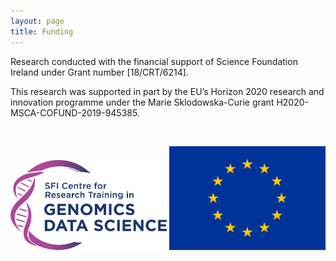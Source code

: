 ```yaml
---
layout: page
title: Funding
---
```


Research conducted with the financial support of Science Foundation Ireland under Grant number [18/CRT/6214].

This research was supported in part by the EU’s Horizon 2020 research and innovation programme under the Marie Sklodowska-Curie grant H2020-MSCA-COFUND-2019-945385.  

<p>&nbsp;</p>

<img src="https://github.com/cosmintudose/cosmintudose.github.io/blob/b3908a04857d984e0ca7d4c6d7e11c8b61a634d2/logos/crt.png" alt="CRT" width="250"/> <img src="https://github.com/cosmintudose/cosmintudose.github.io/blob/b3908a04857d984e0ca7d4c6d7e11c8b61a634d2/logos/eu.png" alt="EU" width="250"/>

